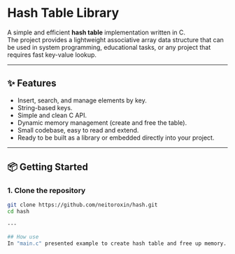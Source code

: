 # Hash Table Library

A simple and efficient **hash table** implementation written in C.  
The project provides a lightweight associative array data structure that can be used in system programming, educational tasks, or any project that requires fast key-value lookup.

---

## ✨ Features

- Insert, search, and manage elements by key.
- String-based keys.
- Simple and clean C API.
- Dynamic memory management (create and free the table).
- Small codebase, easy to read and extend.
- Ready to be built as a library or embedded directly into your project.

---

## 📦 Getting Started

### 1. Clone the repository
```bash
git clone https://github.com/neitoroxin/hash.git
cd hash

---

## How use
In "main.c" presented example to create hash table and free up memory.